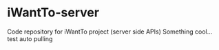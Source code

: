 # iWantTo-server
Code repository for iWantTo project (server side APIs)
Something cool...
test auto pulling
